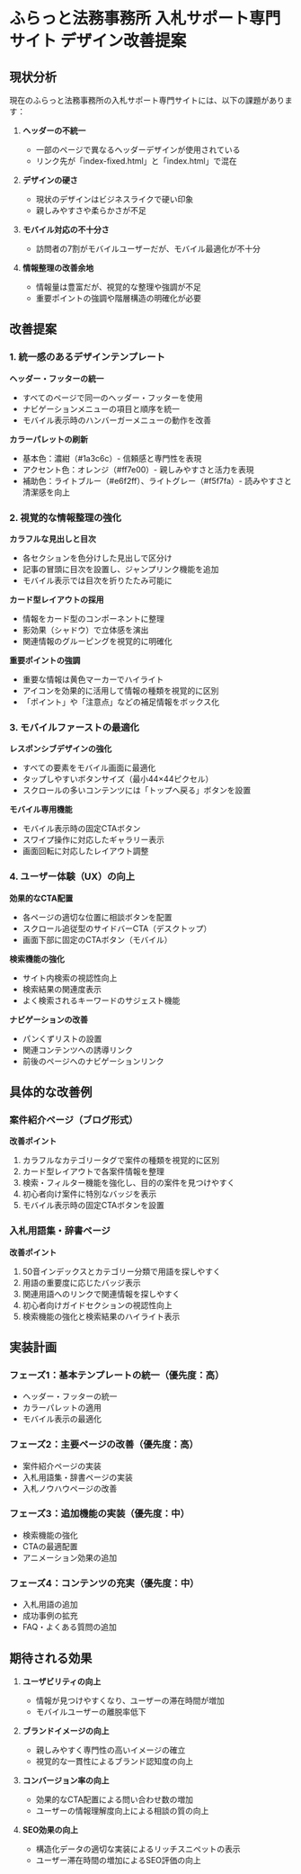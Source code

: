 # ふらっと法務事務所 入札サポート専門サイト デザイン改善提案

## 現状分析

現在のふらっと法務事務所の入札サポート専門サイトには、以下の課題があります：

1. **ヘッダーの不統一**
   - 一部のページで異なるヘッダーデザインが使用されている
   - リンク先が「index-fixed.html」と「index.html」で混在

2. **デザインの硬さ**
   - 現状のデザインはビジネスライクで硬い印象
   - 親しみやすさや柔らかさが不足

3. **モバイル対応の不十分さ**
   - 訪問者の7割がモバイルユーザーだが、モバイル最適化が不十分

4. **情報整理の改善余地**
   - 情報量は豊富だが、視覚的な整理や強調が不足
   - 重要ポイントの強調や階層構造の明確化が必要

## 改善提案

### 1. 統一感のあるデザインテンプレート

**ヘッダー・フッターの統一**
- すべてのページで同一のヘッダー・フッターを使用
- ナビゲーションメニューの項目と順序を統一
- モバイル表示時のハンバーガーメニューの動作を改善

**カラーパレットの刷新**
- 基本色：濃紺（#1a3c6c）- 信頼感と専門性を表現
- アクセント色：オレンジ（#ff7e00）- 親しみやすさと活力を表現
- 補助色：ライトブルー（#e6f2ff）、ライトグレー（#f5f7fa）- 読みやすさと清潔感を向上

### 2. 視覚的な情報整理の強化

**カラフルな見出しと目次**
- 各セクションを色分けした見出しで区分け
- 記事の冒頭に目次を設置し、ジャンプリンク機能を追加
- モバイル表示では目次を折りたたみ可能に

**カード型レイアウトの採用**
- 情報をカード型のコンポーネントに整理
- 影効果（シャドウ）で立体感を演出
- 関連情報のグルーピングを視覚的に明確化

**重要ポイントの強調**
- 重要な情報は黄色マーカーでハイライト
- アイコンを効果的に活用して情報の種類を視覚的に区別
- 「ポイント」や「注意点」などの補足情報をボックス化

### 3. モバイルファーストの最適化

**レスポンシブデザインの強化**
- すべての要素をモバイル画面に最適化
- タップしやすいボタンサイズ（最小44×44ピクセル）
- スクロールの多いコンテンツには「トップへ戻る」ボタンを設置

**モバイル専用機能**
- モバイル表示時の固定CTAボタン
- スワイプ操作に対応したギャラリー表示
- 画面回転に対応したレイアウト調整

### 4. ユーザー体験（UX）の向上

**効果的なCTA配置**
- 各ページの適切な位置に相談ボタンを配置
- スクロール追従型のサイドバーCTA（デスクトップ）
- 画面下部に固定のCTAボタン（モバイル）

**検索機能の強化**
- サイト内検索の視認性向上
- 検索結果の関連度表示
- よく検索されるキーワードのサジェスト機能

**ナビゲーションの改善**
- パンくずリストの設置
- 関連コンテンツへの誘導リンク
- 前後のページへのナビゲーションリンク

## 具体的な改善例

### 案件紹介ページ（ブログ形式）

**改善ポイント**
1. カラフルなカテゴリータグで案件の種類を視覚的に区別
2. カード型レイアウトで各案件情報を整理
3. 検索・フィルター機能を強化し、目的の案件を見つけやすく
4. 初心者向け案件に特別なバッジを表示
5. モバイル表示時の固定CTAボタンを設置

### 入札用語集・辞書ページ

**改善ポイント**
1. 50音インデックスとカテゴリー分類で用語を探しやすく
2. 用語の重要度に応じたバッジ表示
3. 関連用語へのリンクで関連情報を探しやすく
4. 初心者向けガイドセクションの視認性向上
5. 検索機能の強化と検索結果のハイライト表示

## 実装計画

### フェーズ1：基本テンプレートの統一（優先度：高）
- ヘッダー・フッターの統一
- カラーパレットの適用
- モバイル表示の最適化

### フェーズ2：主要ページの改善（優先度：高）
- 案件紹介ページの実装
- 入札用語集・辞書ページの実装
- 入札ノウハウページの改善

### フェーズ3：追加機能の実装（優先度：中）
- 検索機能の強化
- CTAの最適配置
- アニメーション効果の追加

### フェーズ4：コンテンツの充実（優先度：中）
- 入札用語の追加
- 成功事例の拡充
- FAQ・よくある質問の追加

## 期待される効果

1. **ユーザビリティの向上**
   - 情報が見つけやすくなり、ユーザーの滞在時間が増加
   - モバイルユーザーの離脱率低下

2. **ブランドイメージの向上**
   - 親しみやすく専門性の高いイメージの確立
   - 視覚的な一貫性によるブランド認知度の向上

3. **コンバージョン率の向上**
   - 効果的なCTA配置による問い合わせ数の増加
   - ユーザーの情報理解度向上による相談の質の向上

4. **SEO効果の向上**
   - 構造化データの適切な実装によるリッチスニペットの表示
   - ユーザー滞在時間の増加によるSEO評価の向上
